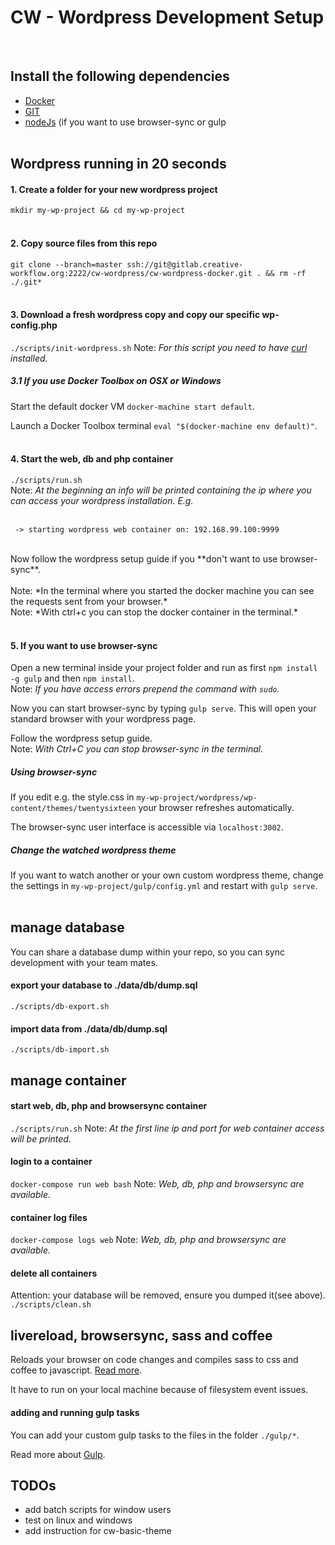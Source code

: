 # CW - Wordpress Development Setup
<br>

## Install the following dependencies
  * [Docker](https://docs.docker.com/engine/installation)
  * [GIT](https://git-scm.com/book/en/v2/Getting-Started-Installing-Git)
  * [nodeJs](https://nodejs.org) (if you want to use browser-sync or gulp
<br><br>

## Wordpress running in 20 seconds

#### 1. Create a folder for your new wordpress project
``mkdir my-wp-project && cd my-wp-project``
<br><br>

#### 2. Copy source files from this repo
``git clone --branch=master ssh://git@gitlab.creative-workflow.org:2222/cw-wordpress/cw-wordpress-docker.git . && rm -rf ./.git*``
<br><br>

#### 3. Download a fresh wordpress copy and copy our specific wp-config.php
``./scripts/init-wordpress.sh`` 
Note: *For this script you need to have [curl](https://curl.haxx.se/) installed.*

##### 3.1 If you use Docker Toolbox on OSX or Windows
Start the default docker VM ``docker-machine start default``.

Launch a Docker Toolbox terminal ``eval "$(docker-machine env default)"``.
<br><br>

#### 4. Start the web, db and php container
``./scripts/run.sh``
<br>
Note: *At the beginning an info will be printed containing the ip where you can access your wordpress installation. E.g.*
<br><br>
```
 -> starting wordpress web container on: 192.168.99.100:9999
 ```
<br>
Now follow the wordpress setup guide if you **don't want to use browser-sync**. 
<br><br>
Note: *In the terminal where you started the docker machine you can see the requests sent from your browser.*
<br>
Note: *With ctrl+c you can stop the docker container in the terminal.*
<br><br>

#### 5. If you want to use browser-sync
Open a new terminal inside your project folder and run as first ``npm install -g gulp`` and then ``npm install``. 
<br>
Note: *If you have access errors prepend the command with ``sudo``.*

Now you can start browser-sync by typing ``gulp serve``. This will open your standard browser with your wordpress page.

Follow the wordpress setup guide.
<br>
Note: *With Ctrl+C you can stop browser-sync in the terminal.*

##### Using browser-sync

If you edit e.g. the style.css in ``my-wp-project/wordpress/wp-content/themes/twentysixteen`` your browser refreshes automatically.

The browser-sync user interface is accessible via ``localhost:3002``.

##### Change the watched wordpress theme

If you want to watch another or your own custom wordpress theme, change the settings in ``my-wp-project/gulp/config.yml`` and restart with ``gulp serve``.
<br><br>

## manage database
You can share a database dump within your repo, so you can sync development with your team mates.
#### export your database to ./data/db/dump.sql
``./scripts/db-export.sh``

#### import data from ./data/db/dump.sql
``./scripts/db-import.sh``

## manage container
#### start web, db, php and browsersync container
``./scripts/run.sh`` Note: *At the first line ip and port for web container access will be printed.*

#### login to a container
``docker-compose run web bash`` Note: *Web, db, php and browsersync are available.*

#### container log files
``docker-compose logs web`` Note: *Web, db, php and browsersync are available.*

#### delete all containers
Attention: your database will be removed, ensure you dumped it(see above).
``./scripts/clean.sh``

## livereload, browsersync, sass and coffee
Reloads your browser on code changes and compiles sass to css and coffee to javascript. [Read more](https://www.browsersync.io/).

It have to run on your local machine because of filesystem event issues.

#### adding and running gulp tasks
You can add your custom gulp tasks to the files in the folder ``./gulp/*``.

Read more about [Gulp](https://github.com/gulpjs/gulp/blob/master/docs/API.md).

## TODOs
  * add batch scripts for window users
  * test on linux and windows
  * add instruction for cw-basic-theme
